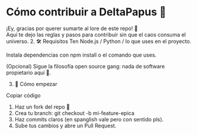 # Cómo contribuir a DeltaPapus 🚀

¡Ey, gracias por querer sumarte al lore de este repo! 🫡  
Aquí te dejo las reglas y pasos para contribuir sin que el caos consuma el universo.
2. 🛠️ Requisitos
Ten Node.js / Python / lo que uses en el proyecto.

Instala dependencias con npm install o el comando que uses.

(Opcional) Sigue la filosofía open source gang: nada de software propietario aquí 😤.

3. 🌱 Cómo empezar

Copiar código
1. Haz un fork del repo 🍴
2. Crea tu branch:
   git checkout -b mi-feature-epica
3. Haz commits claros (en spanglish vale pero con sentido pls).
4. Sube tus cambios y abre un Pull Request.
